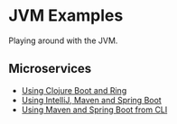 # JVM Examples

Playing around with the JVM.

## Microservices

- [Using Clojure Boot and Ring](microservices/using-clojure-boot-and-ring)
- [Using IntelliJ, Maven and Spring Boot](microservices/using-intellij-maven-and-spring-boot)
- [Using Maven and Spring Boot from CLI](microservices/using-maven-and-spring-boot)
